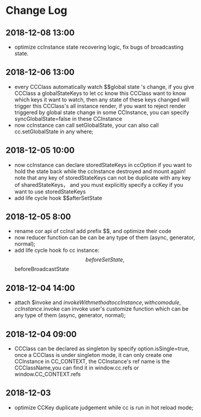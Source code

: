 
# Change Log
## 2018-12-08 13:00
* optimize ccInstance state recovering logic, fix bugs of broadcasting state.
  

## 2018-12-06 13:00
* every CCClass automatically watch $$global state 's change, if you give CCClass a globalStateKeys to let cc know this CCClass want to know which keys it want to watch, then any state of these keys changed will trigger this CCClass's all instance render, if you want to reject render triggered by global state change in some CCInstance, you can specify syncGlobalState=false in these CCInstance
* now ccInstance can call setGlobalState, your can also call cc.setGlobalState in any where;

## 2018-12-05 10:00
* now ccInstance can declare storedStateKeys in ccOption if you want to hold the state back while the ccInstance destroyed and mount again! note that any key of storedStateKeys can not be duplicate with any key of sharedStateKeys， and you must explicitly specify a ccKey if you want to use storedStateKeys
* add life cycle hook $$afterSetState

## 2018-12-05 8:00
* rename cor api of ccIns! add prefix $$, and optimize their code
* now reducer function can be can be any type of them (async, generator, normal);
* add life cycle hook fo cc instance: $$beforeSetState , $$beforeBroadcastState

## 2018-12-04 14:00
* attach $invoke and $invokeWith method to ccInstance, with co module, ccInstance.$invoke can invoke user's customize function which can be any type of them (async, generator, normal);

## 2018-12-04 09:00
* CCClass can be declared as singleton by specify option.isSingle=true, once a CCClass is under singleton mode, it can only create one CCInstance in CC_CONTEXT, the CCInstance's ref name is the CCClassName,you can find it in window.cc.refs or window.CC_CONTEXT.refs

## 2018-12-03
* optimize CCKey duplicate judgement while cc is run in hot reload mode;